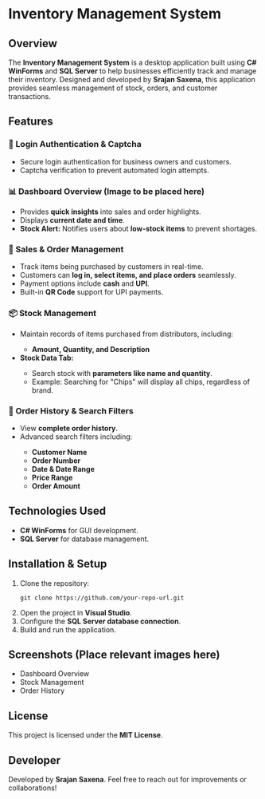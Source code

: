 <h1>Inventory Management System</h1>

<h2>Overview</h2>
<p>The <strong>Inventory Management System</strong> is a desktop application built using <strong>C# WinForms</strong> and <strong>SQL Server</strong> to help businesses efficiently track and manage their inventory. Designed and developed by <strong>Srajan Saxena</strong>, this application provides seamless management of stock, orders, and customer transactions.</p>

<h2>Features</h2>

<h3>🔐 Login Authentication & Captcha</h3>
<ul>
<li>Secure login authentication for business owners and customers.</li>
<li>Captcha verification to prevent automated login attempts.</li>
</ul>

<h3>📊 Dashboard Overview (Image to be placed here)</h3>
<ul>
<li>Provides <strong>quick insights</strong> into sales and order highlights.</li>
<li>Displays <strong>current date and time</strong>.</li>
<li><strong>Stock Alert:</strong> Notifies users about <strong>low-stock items</strong> to prevent shortages.</li>
</ul>

<h3>🛒 Sales & Order Management</h3>
<ul>
<li>Track items being purchased by customers in real-time.</li>
<li>Customers can <strong>log in, select items, and place orders</strong> seamlessly.</li>
<li>Payment options include <strong>cash</strong> and <strong>UPI</strong>.</li>
<li>Built-in <strong>QR Code</strong> support for UPI payments.</li>
</ul>

<h3>📦 Stock Management</h3>
<ul>
<li>Maintain records of items purchased from distributors, including:</li>
<ul>
<li><strong>Amount, Quantity, and Description</strong></li>
</ul>
<li><strong>Stock Data Tab:</strong></li>
<ul>
<li>Search stock with <strong>parameters like name and quantity</strong>.</li>
<li>Example: Searching for "Chips" will display all chips, regardless of brand.</li>
</ul>
</ul>

<h3>📜 Order History & Search Filters</h3>
<ul>
<li>View <strong>complete order history</strong>.</li>
<li>Advanced search filters including:</li>
<ul>
<li><strong>Customer Name</strong></li>
<li><strong>Order Number</strong></li>
<li><strong>Date & Date Range</strong></li>
<li><strong>Price Range</strong></li>
<li><strong>Order Amount</strong></li>
</ul>
</ul>

<h2>Technologies Used</h2>
<ul>
<li><strong>C# WinForms</strong> for GUI development.</li>
<li><strong>SQL Server</strong> for database management.</li>
</ul>

<h2>Installation & Setup</h2>
<ol>
<li>Clone the repository:</li>
<pre><code>git clone https://github.com/your-repo-url.git</code></pre>
<li>Open the project in <strong>Visual Studio</strong>.</li>
<li>Configure the <strong>SQL Server database connection</strong>.</li>
<li>Build and run the application.</li>
</ol>

<h2>Screenshots (Place relevant images here)</h2>
<ul>
<li>Dashboard Overview</li>
<li>Stock Management</li>
<li>Order History</li>
</ul>

<h2>License</h2>
<p>This project is licensed under the <strong>MIT License</strong>.</p>

<h2>Developer</h2>
<p>Developed by <strong>Srajan Saxena</strong>. Feel free to reach out for improvements or collaborations!</p>

